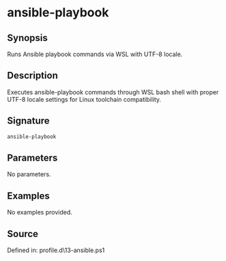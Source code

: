 # ansible-playbook

## Synopsis

Runs Ansible playbook commands via WSL with UTF-8 locale.

## Description

Executes ansible-playbook commands through WSL bash shell with proper UTF-8 locale settings for Linux toolchain compatibility.

## Signature

```powershell
ansible-playbook
```

## Parameters

No parameters.

## Examples

No examples provided.

## Source

Defined in: profile.d\13-ansible.ps1
